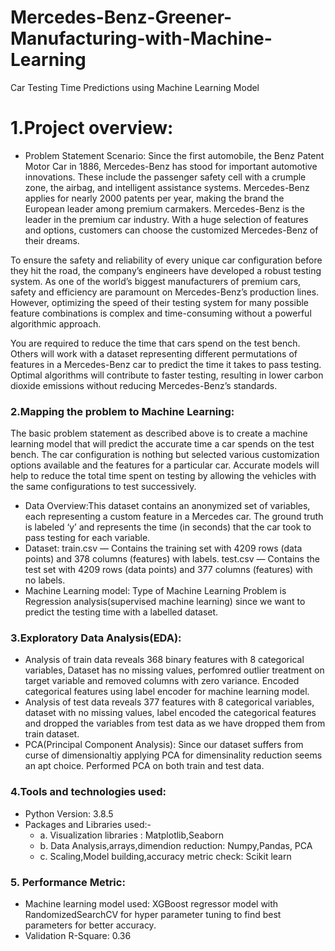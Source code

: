 # Mercedes-Benz-Greener-Manufacturing-with-Machine-Learning
Car Testing Time Predictions using Machine Learning Model

# 1.Project overview:
* Problem Statement Scenario: 
Since the first automobile, the Benz Patent Motor Car in 1886, Mercedes-Benz has stood for important automotive innovations. These include the passenger safety cell with a crumple zone, the airbag, and intelligent assistance systems. Mercedes-Benz applies for nearly 2000 patents per year, making the brand the European leader among premium carmakers. Mercedes-Benz is the leader in the premium car industry. With a huge selection of features and options, customers can choose the customized Mercedes-Benz of their dreams.

To ensure the safety and reliability of every unique car configuration before they hit the road, the company’s engineers have developed a robust testing system. As one of the world’s biggest manufacturers of premium cars, safety and efficiency are paramount on Mercedes-Benz’s production lines. However, optimizing the speed of their testing system for many possible feature combinations is complex and time-consuming without a powerful algorithmic approach.

You are required to reduce the time that cars spend on the test bench. Others will work with a dataset representing different permutations of features in a Mercedes-Benz car to predict the time it takes to pass testing. Optimal algorithms will contribute to faster testing, resulting in lower carbon dioxide emissions without reducing Mercedes-Benz’s standards.

### 2.Mapping the problem to Machine Learning: 
The basic problem statement as described above is to create a machine learning model that will predict the accurate time a car spends on the test bench. The car configuration is nothing but selected various customization options available and the features for a particular car. Accurate models will help to reduce the total time spent on testing by allowing the vehicles with the same configurations to test successively.
* Data Overview:This dataset contains an anonymized set of variables, each representing a custom feature in a Mercedes car. The ground truth is labeled ‘y’ and       represents the time (in seconds) that the car took to pass testing for each variable.
* Dataset: train.csv — Contains the training set with 4209 rows (data points) and 378 columns (features) with labels. test.csv — Contains the test set with 4209 rows (data points) and 377 columns (features) with no labels.
* Machine Learning model: Type of Machine Learning Problem is Regression analysis(supervised machine learning) since we want to predict the testing time with a labelled dataset.
  
### 3.Exploratory Data Analysis(EDA):
* Analysis of train data reveals 368 binary features with 8 categorical variables, Dataset has no missing values, perfomred outlier treatment on target variable and removed columns with zero variance. Encoded categorical features using label encoder for machine learning model.
* Analysis of test data reveals 377 features with 8 categorical variables, dataset with no missing values, label encoded the categorical features and dropped the variables from test data as we have dropped them from train dataset.
* PCA(Principal Component Analysis): Since our dataset suffers from curse of dimensionaltiy applying PCA for dimensinality reduction seems an apt choice. Performed PCA on both train and test data.

### 4.Tools and technologies used:
* Python Version: 3.8.5
* Packages and Libraries used:- 
  * a. Visualization libraries : Matplotlib,Seaborn
  * b. Data Analysis,arrays,dimendion reduction: Numpy,Pandas, PCA
  * c. Scaling,Model building,accuracy metric check: Scikit learn   

### 5. Performance Metric:
* Machine learning model used: XGBoost regressor model with RandomizedSearchCV for hyper parameter tuning to find best parameters for better accuracy.
*  Validation R-Square: 0.36
